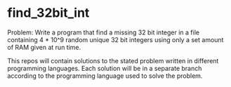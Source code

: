 find_32bit_int
==============

Problem: Write a program that find a missing 32 bit integer in a file containing
         4 * 10^9 random unique 32 bit integers using only a set amount of RAM
         given at run time.

This repos will contain solutions to the stated problem written in different
programming languages. Each solution will be in a separate branch according
to the programming language used to solve the problem.
